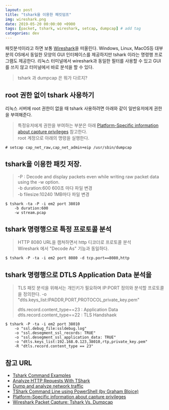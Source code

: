 ```yaml
---
layout: post
title: "tshark을 이용한 패킷덤프"
img: wireshark.png
date: 2019-05-20 00:00:00 +0900
tags: [packet, tshark, wireshark, setcap, dumpcap] # add tag
categories: dev
---
```


패킷분석이라고 하면 보통 [Wireshark][Wireshark]을 떠올린다. Windows, Linux, MacOS등 대부분의 OS에서 동일한 모양의 GUI 인터페이스를 제공하지만 tshark 이라는 명령행 프로그램도 제공한다. 리눅스 터미널에서 wireshark과 동일한 필터를 사용할 수 있고 GUI를 쓰지 않고 터미널에서 바로 분석을 할 수 있다. 
> tshark 과 dumpcap 은 뭐가 다르지?

## root 권한 없이 tshark 사용하기

리눅스 서버에 root 권한이 없을 때 tshark 사용하려면 아래와 같이 일반유저에게 권한을 부여해준다. 
> 특정유저에게 권한을 부여하는 부분은 아래 [Platform-Specific information about capture privileges](https://wiki.wireshark.org/CaptureSetup/CapturePrivileges) 참고한다.  
> root 계정으로 아래의 명령을 실행한다.  

```
# setcap cap_net_raw,cap_net_admin+eip /usr/sbin/dumpcap
```

## tshark을 이용한 패킷 저장. 

> -P : Decode and display packets even while writing raw packet data using the -w option.  
> -b duration:600 600초 마다 파일 변경  
> -b filesize:10240 1MB마다 파일 변경  

```
$ tshark -ta -P -i em2 port 38010 
	-b duration:600 
	-w stream.pcap
```

## tshark 명령행으로 특정 프로토콜 분석
> HTTP 8080 URL을 캠쳐하면서 http 디코더로 프로토콜 분석  
> Wireshark 에서 "Decode As" 기능과 동일하다.  

```
$ tshark -P -ta -i em2 port 8080 -d tcp.port==8080,http
```

## tshark 명령행으로 DTLS Application Data 분석을
> TLS 패킷 분석을 위해서는 개인키가 필요하며 IP:PORT 정의와 분석할 프로토콜을 정의한다. 
> -o "dtls.keys_list:IPADDR,PORT,PROTOCOL,private_key.pem"  
>
> dtls.record.content_type==23 : Application Data  
> dtls.record.content_type==22 : TLS Handshaek  

```
$ tshark -P -ta -i em2 port 38010 
	-o "ssl.debug_file:ssldebug.log" 
	-o "ssl.desegment_ssl_records: TRUE" 
	-o "ssl.desegment_ssl_application_data: TRUE"  
	-o "dtls.keys_list:192.168.0.123,38010,rtp,private_key.pem" 
	-R "dtls.record.content_type == 23"
```

## 참고 URL
- [Tshark Command Examples](https://linuxsimba.com/tshark-examples)
- [Analyze HTTP Requests With TShark](https://kvz.io/blog/2010/05/15/analyze-http-requests-with-tshark/)
- [Dump and analyze network traffic](https://explainshell.com/explain?cmd=tshark++-d+udp.port%3D%3D8472%2Cvxlan+-r+1.cap+"tcp.analysis.duplicate_ack_num%3D%3D1")
- [TShark Command Line using PowerShell (by Graham Bloice)](https://sharkfesteurope.wireshark.org/assets/presentations17eu/33.7z)
- [Platform-Specific information about capture privileges](https://wiki.wireshark.org/CaptureSetup/CapturePrivileges)
- [Wireshark Packet Capture: Tshark Vs. Dumpcap](https://www.networkcomputing.com/networking/wireshark-packet-capture-tshark-vs-dumpcap)

[Wireshark]: https://www.wireshark.org
